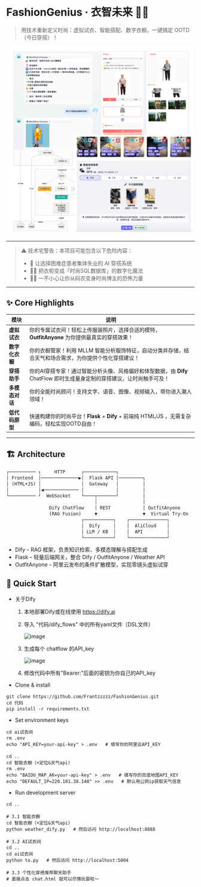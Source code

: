 # FashionGenius · 衣智未来 👗✨

> 用技术重新定义时尚：虚拟试衣、智能搭配、数字衣橱，一键搞定 OOTD（今日穿搭）！

<p align="center">
  <img src="./front.jpg" alt="banner" width="700">
</p>

---

> ⚠️ 技术宅警告：本项目可能包含以下危险内容：
> - 🤖 让选择困难症患者集体失业的 AI 穿搭系统
> - 🧙‍♂️ 把衣柜变成「时尚SQL数据库」的数字化魔法
> - 🧑‍💻 一不小心让你从码农变身时尚博主的恐怖力量

---

## ✨  Core Highlights
| 模块 | 说明 |
|------|------|
| **虚拟试衣** | 你的专属试衣间！轻松上传服装照片，选择合适的模特，**OutfitAnyone** 为你提供最真实的穿搭效果！|
| **数字化衣橱** | 你的衣橱管家！利用 MLLM 智能分析服饰特征，自动分类并存储，结合天气和场合需求，为你提供个性化穿搭建议！|
| **穿搭助手** | 你的AI穿搭专家！通过智能分析头像、风格偏好和体型数据，由 **Dify** ChatFlow 即时生成量身定制的穿搭建议，让时尚触手可及！|
| **多模态对话** | 你的全能时尚顾问！支持文字、语音、图像、视频输入，带你进入潮人领域！|
| **低代码原型** | 快速构建你的时尚平台！**Flask** + **Dify** + 前端纯 HTML/JS ，无需复杂编码，轻松实现OOTD自由！|

---

## 🏗  Architecture

```text
┌────────── ┐     HTTP      ┌────────────┐
│ Frontend  │──────────────▶│  Flask API │─────────┐
│ (HTML+JS) │               │  Gateway   │         │
│           │◀───────────── │            │         │
└────────── ┘  WebSocket    └────┬───────┘         │
                                 │                 │
                Dify ChatFlow    │ REST            │ OutfitAnyone
                (RAG Fusion)     ▼                 ▼  Virtual Try‑On
                            ┌───────────┐    ┌──────────────┐
                            │  Dify     │    │  AliCloud    │
                            │ LLM / KB  │    │  API         │
                            └───────────┘    └──────────────┘
```
- Dify – RAG 框架，负责知识检索、多模态理解与搭配生成
- Flask – 轻量后端网关，整合 Dify / OutfitAnyone / Weather API
- OutfitAnyone – 阿里云发布的条件扩散模型，实现零镜头虚拟试穿

## 🚀 Quick Start

- 关于Dify
  
  1. 本地部署Dify或在线使用 https://dify.ai
  2. 导入 "代码/dify_flows" 中的所有yaml文件（DSL文件）
     
     <img width="226" alt="image" src="https://github.com/user-attachments/assets/a3240c43-eb62-48f0-8cbb-c5ee164bc0c6" />
     
  4. 生成每个 chatflow 的API_key
     
     <img width="210" alt="image" src="https://github.com/user-attachments/assets/8c339ba4-c0b3-4115-8c32-3ee2541d2590" />
  
  5. 修改代码中所有"Bearer:"后面的密钥为你自己的API_key
     

- Clone & install
```
git clone https://github.com/Frantzzzzz/FashionGenius.git
cd 代码
pip install -r requirements.txt
```

- Set environment keys
```
cd ai试衣间
rm .env
echo "API_KEY=your-api-key" > .env   # 填写你的阿里云API_KEY

cd ..
cd 智能衣橱（+定位&天气api)
rm .env
echo "BAIDU_MAP_AK=your-api-key" > .env   # 填写你的百度地图API_KEY
echo "DEFAULT_IP=220.181.38.148" >> .env   # 默认用公网ip获取天气信息
```
- Run development server
```
cd ..

# 3.1 智能衣橱
cd 智能衣橱（+定位&天气api)
python weather_dify.py   # 然后访问 http://localhost:8888

# 3.2 AI试衣间
cd ..
cd ai试衣间
python to.py   # 然后访问 http://localhost:5004

# 3.3 个性化穿搭推荐聊天助手
# 直接点击 chat.html 就可以尽情玩耍啦～

```


